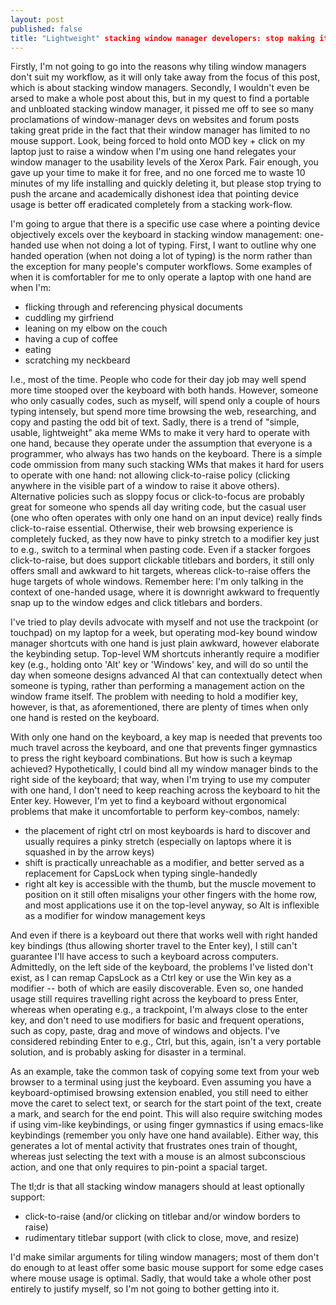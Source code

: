```yaml
---
layout: post
published: false
title: "Lightweight" stacking window manager developers: stop making it hard to use a computer with one hand
---
```


Firstly, I'm not going to go into the reasons why tiling window managers don't suit my workflow, as it will only take away from the focus of this post, which is about stacking window managers. Secondly, I wouldn't even be arsed to make a whole post about this, but in my quest to find a portable and unbloated stacking window manager, it pissed me off to see so many proclamations of window-manager devs on websites and forum posts taking great pride in the fact that their window manager has limited to no mouse support. Look, being forced to hold onto MOD key + click on my laptop just to raise a window when I'm using one hand relegates your window manager to the usability levels of the Xerox Park. Fair enough, you gave up your time to make it for free, and no one forced me to waste 10 minutes of my life installing and quickly deleting it, but please stop trying to push the arcane and academically dishonest idea that pointing device usage is better off eradicated completely from a stacking work-flow. 

I'm going to argue that there is a specific use case where a pointing device objectively excels over the keyboard in stacking window management: one-handed use when not doing a lot of typing. First, I want to outline why one handed operation (when not doing a lot of typing) is the norm rather than the exception for many people's computer workflows. Some examples of when it is comfortabler for me to only operate a laptop with one hand are when I'm:

-  flicking through and referencing physical documents
-  cuddling my girfriend
-  leaning on my elbow on the couch
-  having a cup of coffee
-  eating
-  scratching my neckbeard

I.e., most of the time. People who code for their day job may well spend more time stooped over the keyboard with both hands. However, someone who only casually codes, such as myself, will spend only a couple of hours typing intensely, but spend more time browsing the web, researching, and copy and pasting the odd bit of text. Sadly, there is a trend of "simple, usable, lightweight" aka meme WMs to make it very hard to operate with one hand, because they operate under the assumption that everyone is a programmer, who always has two hands on the keyboard. There is a simple code ommission from many such stacking WMs that makes it hard for users to operate with one hand: not allowing click-to-raise policy (clicking anywhere in the visible part of a window to raise it above others). Alternative policies such as sloppy focus or click-to-focus are probably great for someone who spends all day writing code, but the casual user (one who often operates with only one hand on an input device) really finds click-to-raise essential. Otherwise, their web browsing experience is completely fucked, as they now have to pinky stretch to a modifier key just to e.g., switch to a terminal when pasting code. Even if a stacker forgoes click-to-raise, but does support clickable titlebars and borders, it still only offers small and awkward to hit targets, whereas click-to-raise offers the huge targets of whole windows. Remember here: I'm only talking in the context of one-handed usage, where it is downright awkward to frequently snap up to the window edges and click titlebars and borders. 

I've tried to play devils advocate with myself and not use the trackpoint (or touchpad) on my laptop for a week, but operating mod-key bound window manager shortcuts with one hand is just plain awkward, however elaborate the keybinding setup. Top-level WM shortcuts inherantly require a modifier key (e.g., holding onto 'Alt' key or 'Windows' key, and will do so until the day when someone designs advanced AI that can contextually detect when someone is typing, rather than performing a management action on the window frame itself. The problem with needing to hold a modifier key, however, is that, as aforementioned, there are plenty of times when only one hand is rested on the keyboard.  

With only one hand on the keyboard, a key map is needed that prevents too much travel across the keyboard, and one that prevents finger gymnastics to press the right keyboard combinations. But how is such a keymap achieved? Hypothetically, I could bind all my window manager binds to the right side of the keyboard; that way, when I'm trying to use my computer with one hand, I don't need to keep reaching across the keyboard to hit the Enter key. However, I'm yet to find a keyboard without ergonomical problems that make it uncomfortable to perform key-combos, namely:

 - the placement of right ctrl on most keyboards is hard to discover and usually requires a pinky stretch (especially on laptops where it is squashed in by the arrow keys)
 - shift is practically unreachable as a modifier, and better served as a replacement for CapsLock when typing single-handedly
 - right alt key is accessible with the thumb, but the muscle movement to position on it still often misaligns your other fingers with the home row, and most applications use it on the top-level anyway, so Alt is inflexible as a modifier for window management keys

And even if there is a keyboard out there that works well with right handed key bindings (thus allowing shorter travel to the Enter key), I still can't guarantee I'll have access to such a keyboard across computers. Admittedly, on the left side of the keyboard, the problems I've listed don't exist, as I can remap CapsLock as a Ctrl key or use the Win key as a modifier -- both of which are easily discoverable. Even so, one handed usage still requires travelling right across the keyboard to press Enter, whereas when operating e.g., a trackpoint, I'm always close to the enter key, and don't need to use modifiers for basic and frequent operations, such as copy, paste, drag and move of windows and objects. I've considered rebinding Enter to e.g., Ctrl, but this, again, isn't a very portable solution, and is probably asking for disaster in a terminal. 

As an example, take the common task of copying some text from your web browser to a terminal using just the keyboard. Even assuming you have a keyboard-optimised browsing extension enabled, you still need to either move the caret to select text, or search for the start point of the text, create a mark, and search for the end point. This will also require switching modes if using vim-like keybindings, or using finger gymnastics if using emacs-like keybindings (remember you only have one hand available). Either way, this generates a lot of mental activity that frustrates ones train of thought, whereas just selecting the text with a mouse is an almost subconscious action, and one that only requires to pin-point a spacial target.

The tl;dr is that all stacking window managers should at least optionally support:

 - click-to-raise (and/or clicking on titlebar and/or window borders to raise)
 - rudimentary titlebar support (with click to close, move, and resize)

I'd make similar arguments for tiling window managers; most of them don't do enough to at least offer some basic mouse support for some edge cases where mouse usage is optimal. Sadly, that would take a whole other post entirely to justify myself, so I'm not going to bother getting into it. 
